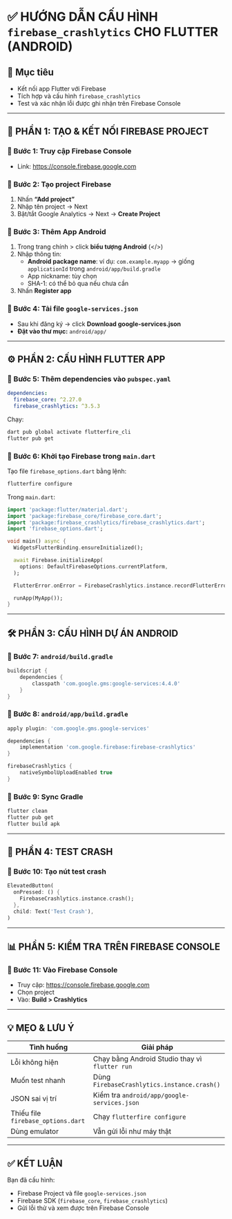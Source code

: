 # ✅ HƯỚNG DẪN CẤU HÌNH `firebase_crashlytics` CHO FLUTTER (ANDROID)

## 🎯 Mục tiêu
- Kết nối app Flutter với Firebase
- Tích hợp và cấu hình `firebase_crashlytics`
- Test và xác nhận lỗi được ghi nhận trên Firebase Console

---

## 🧩 PHẦN 1: TẠO & KẾT NỐI FIREBASE PROJECT

### 🔹 Bước 1: Truy cập Firebase Console
- Link: https://console.firebase.google.com

### 🔹 Bước 2: Tạo project Firebase
1. Nhấn **“Add project”**
2. Nhập tên project → Next
3. Bật/tắt Google Analytics → Next → **Create Project**

### 🔹 Bước 3: Thêm App Android
1. Trong trang chính > click **biểu tượng Android** (</>)
2. Nhập thông tin:
   - **Android package name**: ví dụ: `com.example.myapp` → giống `applicationId` trong `android/app/build.gradle`
   - App nickname: tùy chọn
   - SHA-1: có thể bỏ qua nếu chưa cần
3. Nhấn **Register app**

### 🔹 Bước 4: Tải file `google-services.json`
- Sau khi đăng ký → click **Download google-services.json**
- **Đặt vào thư mục:** `android/app/`

---

## ⚙️ PHẦN 2: CẤU HÌNH FLUTTER APP

### 🔹 Bước 5: Thêm dependencies vào `pubspec.yaml`

```yaml
dependencies:
  firebase_core: ^2.27.0
  firebase_crashlytics: ^3.5.3
```

Chạy:
```bash
dart pub global activate flutterfire_cli
flutter pub get
```

### 🔹 Bước 6: Khởi tạo Firebase trong `main.dart`

Tạo file `firebase_options.dart` bằng lệnh:
```bash
flutterfire configure
```

Trong `main.dart`:

```dart
import 'package:flutter/material.dart';
import 'package:firebase_core/firebase_core.dart';
import 'package:firebase_crashlytics/firebase_crashlytics.dart';
import 'firebase_options.dart';

void main() async {
  WidgetsFlutterBinding.ensureInitialized();

  await Firebase.initializeApp(
    options: DefaultFirebaseOptions.currentPlatform,
  );

  FlutterError.onError = FirebaseCrashlytics.instance.recordFlutterError;

  runApp(MyApp());
}
```

---

## 🛠 PHẦN 3: CẤU HÌNH DỰ ÁN ANDROID

### 🔹 Bước 7: `android/build.gradle`

```gradle
buildscript {
    dependencies {
        classpath 'com.google.gms:google-services:4.4.0'
    }
}
```

### 🔹 Bước 8: `android/app/build.gradle`

```gradle
apply plugin: 'com.google.gms.google-services'

dependencies {
    implementation 'com.google.firebase:firebase-crashlytics'
}

firebaseCrashlytics {
    nativeSymbolUploadEnabled true
}
```

### 🔹 Bước 9: Sync Gradle

```bash
flutter clean
flutter pub get
flutter build apk
```

---

## 🧪 PHẦN 4: TEST CRASH

### 🔹 Bước 10: Tạo nút test crash

```dart
ElevatedButton(
  onPressed: () {
    FirebaseCrashlytics.instance.crash();
  },
  child: Text('Test Crash'),
)
```

---

## 📊 PHẦN 5: KIỂM TRA TRÊN FIREBASE CONSOLE

### 🔹 Bước 11: Vào Firebase Console

- Truy cập: https://console.firebase.google.com
- Chọn project
- Vào: **Build > Crashlytics**

---

## 💡 MẸO & LƯU Ý

| Tình huống | Giải pháp |
|-----------|-----------|
| Lỗi không hiện | Chạy bằng Android Studio thay vì `flutter run` |
| Muốn test nhanh | Dùng `FirebaseCrashlytics.instance.crash()` |
| JSON sai vị trí | Kiểm tra `android/app/google-services.json` |
| Thiếu file `firebase_options.dart` | Chạy `flutterfire configure` |
| Dùng emulator | Vẫn gửi lỗi như máy thật |

---

## ✅ KẾT LUẬN

Bạn đã cấu hình:
- Firebase Project và file `google-services.json`
- Firebase SDK (`firebase_core`, `firebase_crashlytics`)
- Gửi lỗi thử và xem được trên Firebase Console
